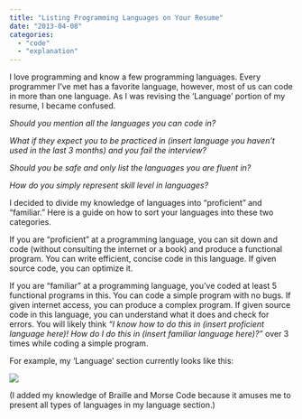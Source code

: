 ```yaml
---
title: "Listing Programming Languages on Your Resume"
date: "2013-04-08"
categories: 
  - "code"
  - "explanation"
---
```


I love programming and know a few programming languages. Every programmer I’ve met has a favorite language, however, most of us can code in more than one language. As I was revising the ‘Language’ portion of my resume, I became confused.

_Should you mention all the languages you can code in?_

_What if they expect you to be practiced in (insert language you haven’t used in the last 3 months) and you fail the interview?_

_Should you be safe and only list the languages you are fluent in?_

_How do you simply represent skill level in languages?_

I decided to divide my knowledge of languages into “proficient” and “familiar.” Here is a guide on how to sort your languages into these two categories.

If you are “proficient” at a programming language, you can sit down and code (without consulting the internet or a book) and produce a functional program. You can write efficient, concise code in this language. If given source code, you can optimize it.

If you are “familiar” at a programming language, you’ve coded at least 5 functional programs in this. You can code a simple program with no bugs. If given internet access, you can produce a complex program. If given source code in this language, you can understand what it does and check for errors. You will likely think _“I know how to do this in (insert proficient language here)! How do I do this in (insert familiar language here)?”_ over 3 times while coding a simple program.

For example, my ‘Language’ section currently looks like this:

[![](/wp-content/uploads/2013/04/Rin-2013-04-08-at-7.30.21-PM.png)](/wp-content/uploads/2013/04/Rin-2013-04-08-at-7.30.21-PM.png)

(I added my knowledge of Braille and Morse Code because it amuses me to present all types of languages in my language section.)

